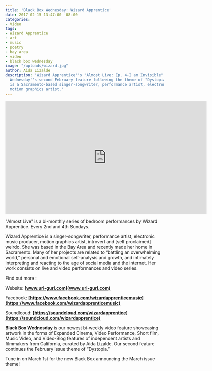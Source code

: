```yaml
---
title: 'Black Box Wednesday: Wizard Apprentice'
date: 2017-02-15 13:47:00 -08:00
categories:
- Video
tags:
- Wizard Apprentice
- art
- music
- poetry
- bay area
- video
- black box wednesday
image: "/uploads/wizard.jpg"
author: Aida Lizalde
description: 'Wizard Apprentice''s "Almost Live: Ep. 4-I am Invisible" is Black Box
  Wednesday''s second February feature following the theme of "Dystopia." Wizard Apprentice
  is a Sacramento-based singer-songwriter, performance artist, electronic music producer,
  motion graphics artist.'
---
```


<div class="flex-video"><iframe width="640" height="360" src="https://www.youtube.com/embed/uhhEJLQ-9Nk?list=PLZ7-I0Pa1sEJieeBUcZncV1ZFR4mCtvqP" frameborder="0" allowfullscreen></iframe></div>

"Almost Live" is a bi-monthly series of bedroom performances by Wizard Apprentice. Every 2nd and 4th Sundays.

Wizard Apprentice is a singer-songwriter, performance artist, electronic music producer, motion graphics artist, introvert and [self proclaimed] weirdo. She was based in the Bay Area and recently made her home in Sacramento. Many of her projects are related to “battling an overwhelming world,” personal and emotional self-analysis and growth, and intimately interpreting and reacting to the age of social media and the internet. Her work consists on live and video performances and video series. 

Find out more :

Website: **[www.url-gurl.com](www.url-gurl.com)**

Facebook: **[https://www.facebook.com/wizardapprenticemusic](https://www.facebook.com/wizardapprenticemusic)**

Soundlcoud: **[https://soundcloud.com/wizardapprentice](https://soundcloud.com/wizardapprentice)**

**Black Box Wednesday** is our newest bi-weekly video feature showcasing artwork in the forms of Expanded Cinema, Video Performance, Short film, Music Video, and Video-Blog features of independent artists and filmmakers from California, curated by Aida Lizalde. Our second feature continues the February issue theme of “Dystopia.”

Tune in on March 1st for the new Black Box announcing the March issue theme!
